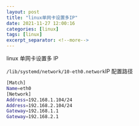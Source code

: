 ```yaml
---
layout: post
title: "linux单网卡设置多IP"
date: 2021-11-27 12:00:16
categories: [linux]
tags: [linux]
excerpt_separator: <!--more-->
---
```

linux 单网卡设置多 IP
<!--more-->

`/lib/systemd/network/10-eth0.network`IP 配置路径

```bash
[Match]
Name=eth0
[Network]
Address=192.168.1.104/24
Address=192.168.2.104/24
Gateway=192.168.1.1
Gateway=192.168.2.1
```
